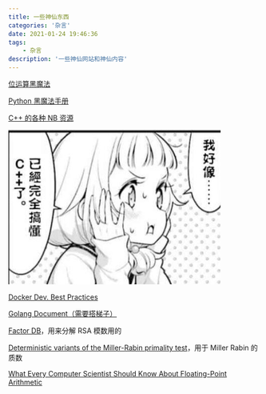 ```yaml
---
title: 一些神仙东西
categories: '杂言'
date: 2021-01-24 19:46:36
tags:
	- 杂言
description: '一些神仙网站和神仙内容'
---
```


[位运算黑魔法](http://graphics.stanford.edu/~seander/bithacks.html)

[Python 黑魔法手册](https://magic.iswbm.com/)

[C++ 的各种 NB 资源](http://fffaraz.github.io/awesome-cpp/)

![](/images/understanding-cpp.jpg)

[Docker Dev. Best Practices](https://docs.docker.com/develop/dev-best-practices/)

[Golang Document（需要搭梯子）](https://golang.org/doc/)

[Factor DB](http://factordb.com/)，用来分解 RSA 模数用的

[Deterministic variants of the Miller-Rabin primality test](http://miller-rabin.appspot.com/)，用于 Miller Rabin 的质数

[What Every Computer Scientist Should Know About Floating-Point Arithmetic](https://docs.oracle.com/cd/E19957-01/806-3568/ncg_goldberg.html)
